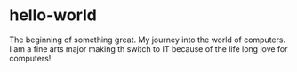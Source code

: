 # hello-world
The beginning of something great. My journey into the world of computers. 
I am a fine arts major making th switch to IT because of the life long love for computers! 
